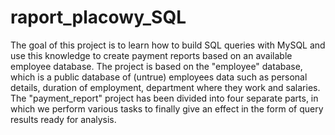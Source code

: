 # raport_placowy_SQL
The goal of this project is to learn how to build SQL queries with MySQL and use this knowledge to create payment reports based on an available employee database. The project is based on the "employee" database, which is a public database of (untrue) employees data such as personal details, duration of employment, department where they work and salaries. The "payment_report" project has been divided into four separate parts, in which we perform various tasks to finally give an effect in the form of query results ready for analysis.
